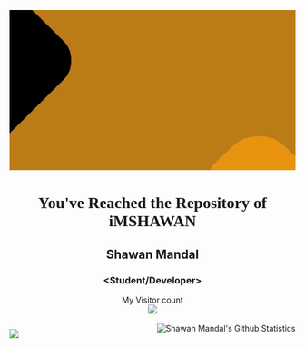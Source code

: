 <p align="center"> 
<img src="assets/imshawanprev.gif" alt="Hello Fellas" width='1920'>
  <h1 align="center" style="font-family: 'Lucida Console';">You've Reached the Repository of iMSHAWAN</h1>
 <p align="center"> <h2 align="center">Shawan Mandal</h2></p>
 <p align="center"> <h3 align="center">&lt;Student/Developer&gt;</h3> </p>
</p>
<p align="center"> 
  My Visitor count<br>
  <img src="https://profile-counter.glitch.me/imshawan/count.svg" />
</p>
<img style="padding-top:10px;" align="left" src="https://github-readme-stats.vercel.app/api/top-langs/?username=imshawan&hide=css&theme=dark&hide_langs_below=1" />

<a href="https://github.com/imshawan">
  <img style=”padding-top:30px;” align="right" src="https://github-readme-stats.vercel.app/api?username=imshawan&show_icons=true&theme=dracula&line_height=27" alt="Shawan Mandal's   Github Statistics"/>
</a>

<!--
**imshawan/imshawan** is a ✨ _special_ ✨ repository because its `README.md` (this file) appears on your GitHub profile.

Here are some ideas to get you started:

- 🔭 I’m currently working on ...
- 🌱 I’m currently learning ...
- 👯 I’m looking to collaborate on ...
- 🤔 I’m looking for help with ...
- 💬 Ask me about ...
- 📫 How to reach me: ...
- 😄 Pronouns: ...
- ⚡ Fun fact: ...
-->
